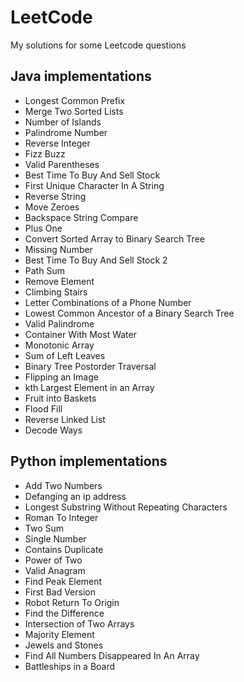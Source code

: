 # LeetCode
My solutions for some Leetcode questions

## Java implementations
- Longest Common Prefix
- Merge Two Sorted Lists	
- Number of Islands	
- Palindrome Number	
- Reverse Integer
- Fizz Buzz
- Valid Parentheses
- Best Time To Buy And Sell Stock
- First Unique Character In A String
- Reverse String
- Move Zeroes
- Backspace String Compare
- Plus One
- Convert Sorted Array to Binary Search Tree
- Missing Number
- Best Time To Buy And Sell Stock 2
- Path Sum
- Remove Element
- Climbing Stairs
- Letter Combinations of a Phone Number
- Lowest Common Ancestor of a Binary Search Tree
- Valid Palindrome
- Container With Most Water
- Monotonic Array
- Sum of Left Leaves
- Binary Tree Postorder Traversal
- Flipping an Image
- kth Largest Element in an Array
- Fruit into Baskets
- Flood Fill
- Reverse Linked List
- Decode Ways

## Python implementations
- Add Two Numbers	
- Defanging an ip address
- Longest Substring Without Repeating Characters	
- Roman To Integer
- Two Sum
- Single Number
- Contains Duplicate
- Power of Two
- Valid Anagram
- Find Peak Element
- First Bad Version
- Robot Return To Origin
- Find the Difference
- Intersection of Two Arrays
- Majority Element
- Jewels and Stones
- Find All Numbers Disappeared In An Array
- Battleships in a Board